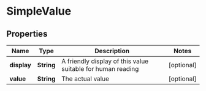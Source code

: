 

# SimpleValue


## Properties

| Name | Type | Description | Notes |
|------------ | ------------- | ------------- | -------------|
|**display** | **String** | A friendly display of this value suitable for human reading |  [optional] |
|**value** | **String** | The actual value |  [optional] |



